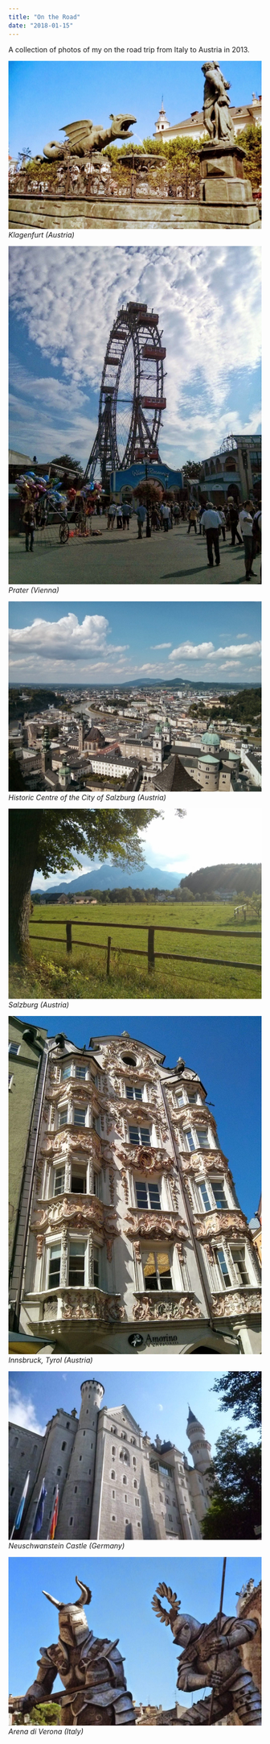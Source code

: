 ```yaml
---
title: "On the Road"
date: "2018-01-15"
---
```


A collection of photos of my on the road trip from Italy to Austria in 2013.

![Klagenfurt (Austria)](./1.jpeg)
_Klagenfurt (Austria)_

![Prater (Vienna)](./2.jpeg)
_Prater (Vienna)_

![Historic Centre of the City of Salzburg (Austria)](./3.jpeg)
_Historic Centre of the City of Salzburg (Austria)_

![Salzburg (Austria)](./4.jpeg)
_Salzburg (Austria)_

![Innsbruck, Tyrol (Austria)](./5.jpeg)
_Innsbruck, Tyrol (Austria)_

![Neuschwanstein Castle (Germany)](./6.jpeg)
_Neuschwanstein Castle (Germany)_

![Arena di Verona (Italy)](./7.jpeg)
_Arena di Verona (Italy)_
